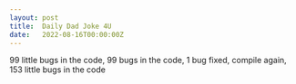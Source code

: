 ```yaml
---
layout: post
title:  Daily Dad Joke 4U
date:   2022-08-16T00:00:00Z
---
```

99 little bugs in the code, 99 bugs in the code, 1 bug fixed, compile again, 153 little bugs in the code
